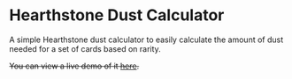 # Hearthstone Dust Calculator

A simple Hearthstone dust calculator to easily calculate the amount of dust needed for a set of cards based on rarity.

~~You can view a live demo of it [here](https://hearthstone-dust-calculator.herokuapp.com/).~~
